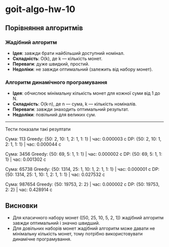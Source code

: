 # goit-algo-hw-10

## Порівняння алгоритмів

### Жадібний алгоритм
- **Ідея**: завжди брати найбільший доступний номінал.  
- **Складність**: O(k), де k — кількість монет.  
- **Переваги**: дуже швидкий, простий.
- **Недоліки**: не завжди оптимальний (залежить від набору монет).

### Алгоритм динамічного програмування
- **Ідея**: обчислює мінімальну кількість монет для кожної суми від 1 до N.  
- **Складність**: O(k·n), де n — сума, k — кількість номіналів.  
- **Переваги**: завжди знаходить оптимальний результат.  
- **Недоліки**: повільний для великих сум.

---

Тести показали такі резултати

Сума: 113
Greedy: {50: 2, 10: 1, 2: 1, 1: 1} | час: 0.000003 c
DP: {50: 2, 10: 1, 2: 1, 1: 1} | час: 0.000044 c

Сума: 3456
Greedy: {50: 69, 5: 1, 1: 1} | час: 0.000002 c
DP: {50: 69, 5: 1, 1: 1} | час: 0.001302 c

Сума: 65738
Greedy: {50: 1314, 25: 1, 10: 1, 2: 1, 1: 1} | час: 0.000001 c
DP: {50: 1314, 25: 1, 10: 1, 2: 1, 1: 1} | час: 0.027532 c

Сума: 987654
Greedy: {50: 19753, 2: 2} | час: 0.000002 c
DP: {50: 19753, 2: 2} | час: 0.428914 c

## Висновки

- Для класичного набору монет ([50, 25, 10, 5, 2, 1]) жадібний алгоритм завжди оптимальний і значно швидший.  
- Для довільних наборів монет жадібний алгоритм може давати не мінімальну кількість монет, тому потрібно використовувати динамічне програмування.
